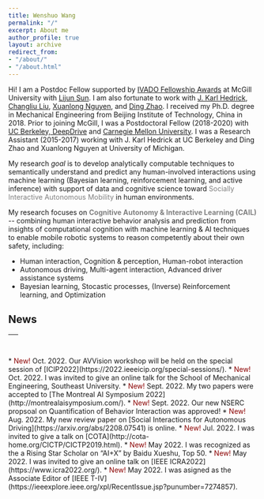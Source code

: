 ```yaml
---
title: Wenshuo Wang
permalink: "/"
excerpt: About me
author_profile: true
layout: archive
redirect_from:
- "/about/"
- "/about.html"
---
```


Hi! I am a Postdoc Fellow supported by [IVADO Fellowship Awards](https://ivado.ca/en/spotlight-on-our-academic-community/?programmes=postdoctoral-research-funding) at McGill University with [Lijun Sun](https://www.mcgill.ca/civil/lijun-sun). I am also fortunate to work with [J. Karl Hedrick](https://senate.universityofcalifornia.edu/in-memoriam/files/karl-hedrick.html), [Changliu Liu](http://icontrol.ri.cmu.edu/), [Xuanlong Nguyen](http://dept.stat.lsa.umich.edu/~xuanlong/), and [Ding Zhao](https://safeai-lab.github.io/). I received my Ph.D. degree in Mechanical Engineering from Beijing Institute of Technology, China in 2018. Prior to joining McGill, I was a Postdoctoral Fellow (2018-2020) with [UC Berkeley, DeepDrive](https://deepdrive.berkeley.edu/) and [Carnegie Mellon University](https://www.meche.engineering.cmu.edu/). I was a Research Assistant (2015-2017) working with J. Karl Hedrick at UC Berkeley and Ding Zhao and Xuanlong Nguyen at University of Michigan. 
<!-- My research lies in the intersection of Bayesian learning, reinforcement learning, optimization, and their applications to AI-based agents. -->


My research *goal* is to develop analytically computable techniques to semantically understand and predict any human-involved interactions using machine learning (Bayesian learning, reinforcement learning, and active inference) with support of data and cognitive science toward <span style="color:gray"> Socially Interactive Autonomous Mobility </span>  in human environments.

My research focuses on <span style="color:gray"> **Cognitive Autonomy & Interactive Learning (CAIL)** </span> -- combining human interactive behavior analysis and prediction from insights of computational cognition with machine learning & AI techniques to enable mobile robotic systems to reason competently about their own safety, including:

* Human interaction, Cognition & perception, Human-robot interaction 
* Autonomous driving, Multi-agent interaction, Advanced driver assistance systems 
* Bayesian learning, Stocastic processes, (Inverse) Reinforcement learning, and Optimization

## News 
<table style="width:100%">
  <thead>
    <tr>
      <th width="100%">&nbsp;</th>
    </tr>
  </thead>
</table>
* <span style="color:darkred"> New! </span> Oct. 2022. Our AVVision workshop will be held on the special session of [ICIP2022](https://2022.ieeeicip.org/special-sessions/).
* <span style="color:darkred"> New! </span> Oct. 2022. I was invited to give an online talk for the School of Mechanical Engineering, Southeast University.
* <span style="color:darkred"> New! </span> Sept. 2022. My two papers were accepted to [The Montreal AI Symposium 2022](http://montrealaisymposium.com/). 
* <span style="color:darkred"> New! </span> Sept. 2022. Our new NSERC propsoal on Quantification of Behavior Interaction was approved! 
* <span style="color:darkred"> New! </span> Aug. 2022. My new review paper on [Social Interactions for Autonomous Driving](https://arxiv.org/abs/2208.07541) is online. 
* <span style="color:darkred"> New! </span> Jul. 2022. I was invited to give a talk on [COTA](http://cota-home.org/CICTP/CICTP2019.html).
* <span style="color:darkred"> New! </span> May 2022. I was recognized as the a Rising Star Scholar on “AI+X” by Baidu Xueshu, Top 50. 
* <span style="color:darkred"> New! </span> May 2022. I was invited to give an online talk on [IEEE ICRA2022](https://www.icra2022.org/). 
* <span style="color:darkred"> New! </span> May 2022. I was asigned as the Associate Editor of [IEEE T-IV](https://ieeexplore.ieee.org/xpl/RecentIssue.jsp?punumber=7274857).




<!-- <dl>
  <dt> <strong>Instructor</strong></dt>
  <dd> - CEE 412/CET 522: Transportation Data Management and Visualization -- Winter 2021</dd>
  <dd> &nbsp;&nbsp;&nbsp;&nbsp; - 44 undergrads and grads; rating: 4.1/5.0 </dd>
  <dd> - <a href="https://zhiyongcui.com/CEE412_CET522/">CEE 412/CET 522: Transportation Data Management and Visualization</a> -- Winter 2020 [<a href="https://zhiyongcui.com/CEE412_CET522/docs/gallery/">Gallery</a>] (<span style="color:darkred;">CEE Department Chair's Award</span>)</dd>
  <dd> &nbsp;&nbsp;&nbsp;&nbsp; - 50 undergrads and grads; rating: 4.1/5.0 </dd>
  <dt> <strong>Guest Lecture</strong></dt>
  <dd> - CEE 412/CET 512: Transportation Data Management -- Winter 2019</dd>
  <dd> - Engineering Discovery Days, University of Washington -- Spring 2017, 2018, 2019</dd>
  <dt> <strong>Teach Assistant</strong></dt>
  <dd> - CEE 412 / CET 512: Transportation Data Management, UW, Winter 2019</dd>
</dl> -->
<!-- <ul>
  <li><a href="https://zhiyongcui.com/CEE412_CET522/">CEE 412/CET 522: Transportation Data Management and Visualization</a> -- Winter 2020 (Instructor)[<a href="https://zhiyongcui.com/CEE412_CET522/">Gallery</a>]</li>
</ul>
 -->